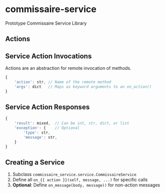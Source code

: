 # commissaire-service
Prototype Commissaire Service Library


## Actions
## Service Action Invocations

Actions are an abstraction for remote invocation of methods.

```javascript
{
    'action': str, // Name of the remote method
    'args': dict   // Maps as keyword arguments to an on_action()
}
```

## Service Action Responses

```javascript
{
    'result': mixed,  // Can be int, str, dict, or list
    'exception': {    // Optional
        'type': str,
        'message': str,
    }
}
```

## Creating a Service

1. Subclass ``commissaire_service.service.CommissaireService``
1. Define all ``on_{{ action }}(self, message, ...)`` for specific calls
1. **Optional**: Define ``on_message(body, message))`` for non-action messages
